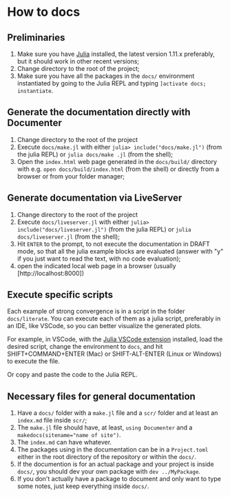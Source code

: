 # How to docs

## Preliminaries

1. Make sure you have [Julia](https://julialang.org)  installed, the latest version 1.11.x preferably, but it should work in other recent versions;
2. Change directory to the root of the project;
3. Make sure you have all the packages in the `docs/` environment instantiated by going to the Julia REPL and typing `]activate docs; instantiate`.

## Generate the documentation directly with Documenter

1. Change directory to the root of the project
2. Execute `docs/make.jl` with either `julia> include("docs/make.jl")` (from the julia REPL) or `julia docs/make
.jl` (from the shell);
3. Open the `index.html` web page generated in the `docs/build/` directory with e.g. `open docs/build/index.html` (from the shell) or directly from a browser or from your folder manager;

## Generate documentation via LiveServer

1. Change directory to the root of the project
2. Execute `docs/liveserver.jl` with either `julia> include("docs/liveserver.jl")` (from the julia REPL) or `julia docs/liveserver.jl` (from the shell);
3. Hit `ENTER` to the prompt, to not execute the documentation in DRAFT mode, so that all the julia example blocks are evaluated (answer with "y" if you just want to read the text, with no code evaluation);
4. open the indicated local web page in a browser (usually [http://localhost:8000])

## Execute specific scripts

Each example of strong convergence is in a script in the folder `docs/literate`. You can execute each of them as a julia script, preferably in an IDE, like VSCode, so you can better visualize the generated plots.

For example, in VSCode, with the [Julia VSCode extension](https://www.julia-vscode.org/docs/latest/) installed, load the desired script, change the environment to `docs`, and hit SHIFT+COMMAND+ENTER (Mac) or SHIFT-ALT-ENTER (Linux or Windows) to execute the file.

Or copy and paste the code to the Julia REPL.

## Necessary files for general documentation

1. Have a `docs/` folder with a `make.jl` file and a `scr/` folder and at least an `index.md` file inside `scr/`;
2. The `make.jl` file should have, at least, `using Documenter` and a `makedocs(sitename="name of site")`.
3. The `index.md` can have whatever.
4. The packages using in the documentation can be in a `Project.toml` either in the root directory of the repository or within the `docs/`.
5. If the documention is for an actual package and your project is inside `docs/`, you should dev your own package with `dev ../MyPackage`.
6. If you don't actually have a package to document and only want to type some notes, just keep everything inside `docs/`.
